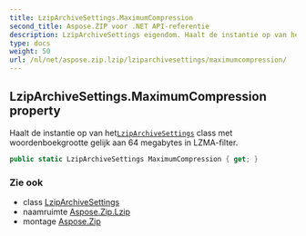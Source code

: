 ```yaml
---
title: LzipArchiveSettings.MaximumCompression
second_title: Aspose.ZIP voor .NET API-referentie
description: LzipArchiveSettings eigendom. Haalt de instantie op van hetLzipArchiveSettings class met woordenboekgrootte gelijk aan 64 megabytes in LZMAfilter.
type: docs
weight: 50
url: /nl/net/aspose.zip.lzip/lziparchivesettings/maximumcompression/
---
```

## LzipArchiveSettings.MaximumCompression property

Haalt de instantie op van het[`LzipArchiveSettings`](../) class met woordenboekgrootte gelijk aan 64 megabytes in LZMA-filter.

```csharp
public static LzipArchiveSettings MaximumCompression { get; }
```

### Zie ook

* class [LzipArchiveSettings](../)
* naamruimte [Aspose.Zip.Lzip](../../lziparchivesettings/)
* montage [Aspose.Zip](../../../)


